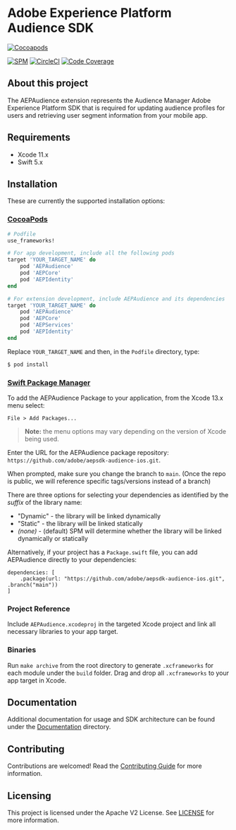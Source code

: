 # Adobe Experience Platform Audience SDK

[![Cocoapods](https://img.shields.io/cocoapods/v/AEPAudience.svg?color=orange&label=AEPAudience&logo=apple&logoColor=white)](https://cocoapods.org/pods/AEPAudience)

[![SPM](https://img.shields.io/badge/SPM-Supported-orange.svg?logo=apple&logoColor=white)](https://swift.org/package-manager/)
[![CircleCI](https://img.shields.io/circleci/project/github/adobe/aepsdk-audience-ios/main.svg?logo=circleci)](https://circleci.com/gh/adobe/workflows/aepsdk-audience-ios)
[![Code Coverage](https://img.shields.io/codecov/c/github/adobe/aepsdk-audience-ios/main.svg?logo=codecov)](https://codecov.io/gh/adobe/aepsdk-audience-ios/branch/main)

## About this project

The AEPAudience extension represents the Audience Manager Adobe Experience Platform SDK that is required for updating audience profiles for users and retrieving user segment information from your mobile app.

## Requirements
- Xcode 11.x
- Swift 5.x

## Installation
These are currently the supported installation options:

### [CocoaPods](https://guides.cocoapods.org/using/using-cocoapods.html)
```ruby
# Podfile
use_frameworks!

# For app development, include all the following pods
target 'YOUR_TARGET_NAME' do
    pod 'AEPAudience'
    pod 'AEPCore'
    pod 'AEPIdentity'
end

# For extension development, include AEPAudience and its dependencies
target 'YOUR_TARGET_NAME' do
    pod 'AEPAudience'
    pod 'AEPCore'
    pod 'AEPServices'
    pod 'AEPIdentity'
end
```

Replace `YOUR_TARGET_NAME` and then, in the `Podfile` directory, type:

```bash
$ pod install
```

### [Swift Package Manager](https://github.com/apple/swift-package-manager)

To add the AEPAudience Package to your application, from the Xcode 13.x menu select:

`File > Add Packages...`

> **Note:** 
>  the menu options may vary depending on the version of Xcode being used.

Enter the URL for the AEPAudience package repository: `https://github.com/adobe/aepsdk-audience-ios.git`.

When prompted, make sure you change the branch to `main`. (Once the repo is public, we will reference specific tags/versions instead of a branch)

There are three options for selecting your dependencies as identified by the *suffix* of the library name:

- "Dynamic" - the library will be linked dynamically
- "Static" - the library will be linked statically
- *(none)* - (default) SPM will determine whether the library will be linked dynamically or statically

Alternatively, if your project has a `Package.swift` file, you can add AEPAudience directly to your dependencies:

```
dependencies: [
    .package(url: "https://github.com/adobe/aepsdk-audience-ios.git", .branch("main"))
]
```

### Project Reference

Include `AEPAudience.xcodeproj` in the targeted Xcode project and link all necessary libraries to your app target.

### Binaries

Run `make archive` from the root directory to generate `.xcframeworks` for each module under the `build` folder. Drag and drop all `.xcframeworks` to your app target in Xcode.

## Documentation

Additional documentation for usage and SDK architecture can be found under the [Documentation](Documentation/README.md) directory.

## Contributing

Contributions are welcomed! Read the [Contributing Guide](./.github/CONTRIBUTING.md) for more information.

## Licensing

This project is licensed under the Apache V2 License. See [LICENSE](LICENSE) for more information.
